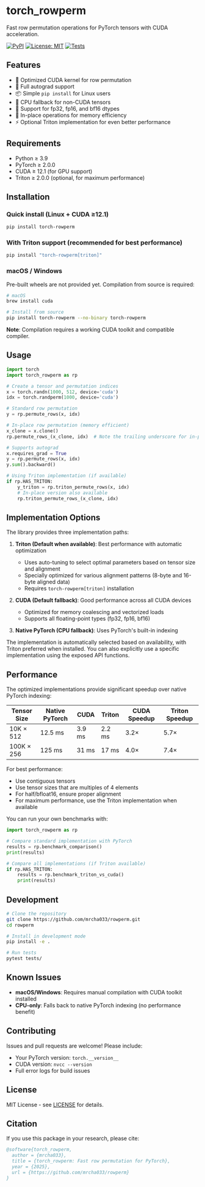 # torch_rowperm

Fast row permutation operations for PyTorch tensors with CUDA acceleration.

[![PyPI](https://img.shields.io/pypi/v/rowperm)](https://pypi.org/project/rowperm/)
[![License: MIT](https://img.shields.io/badge/License-MIT-yellow.svg)](https://opensource.org/licenses/MIT)
[![Tests](https://github.com/mrcha033/rowperm/actions/workflows/test.yml/badge.svg)](https://github.com/mrcha033/rowperm/actions/workflows/test.yml)

## Features

- 🚀 Optimized CUDA kernel for row permutation
- 🔄 Full autograd support
- 📦 Simple `pip install` for Linux users
- 🔧 CPU fallback for non-CUDA tensors
- 🎯 Support for fp32, fp16, and bf16 dtypes
- 🔄 In-place operations for memory efficiency
- ⚡ Optional Triton implementation for even better performance

## Requirements

- Python ≥ 3.9
- PyTorch ≥ 2.0.0
- CUDA ≥ 12.1 (for GPU support)
- Triton ≥ 2.0.0 (optional, for maximum performance)

## Installation

### Quick install (Linux + CUDA ≥12.1)

```bash
pip install torch-rowperm
```

### With Triton support (recommended for best performance)

```bash
pip install "torch-rowperm[triton]"
```

### macOS / Windows

Pre-built wheels are not provided yet. Compilation from source is required:

```bash
# macOS
brew install cuda

# Install from source
pip install torch-rowperm --no-binary torch-rowperm
```

**Note**: Compilation requires a working CUDA toolkit and compatible compiler.

## Usage

```python
import torch
import torch_rowperm as rp

# Create a tensor and permutation indices
x = torch.randn(1000, 512, device='cuda')
idx = torch.randperm(1000, device='cuda')

# Standard row permutation
y = rp.permute_rows(x, idx)

# In-place row permutation (memory efficient)
x_clone = x.clone()
rp.permute_rows_(x_clone, idx)  # Note the trailing underscore for in-place

# Supports autograd
x.requires_grad = True
y = rp.permute_rows(x, idx)
y.sum().backward()

# Using Triton implementation (if available)
if rp.HAS_TRITON:
    y_triton = rp.triton_permute_rows(x, idx)
    # In-place version also available
    rp.triton_permute_rows_(x_clone, idx)
```

## Implementation Options

The library provides three implementation paths:

1. **Triton (Default when available)**: Best performance with automatic optimization
   - Uses auto-tuning to select optimal parameters based on tensor size and alignment
   - Specially optimized for various alignment patterns (8-byte and 16-byte aligned data)
   - Requires `torch-rowperm[triton]` installation

2. **CUDA (Default fallback)**: Good performance across all CUDA devices
   - Optimized for memory coalescing and vectorized loads
   - Supports all floating-point types (fp32, fp16, bf16)

3. **Native PyTorch (CPU fallback)**: Uses PyTorch's built-in indexing

The implementation is automatically selected based on availability, with Triton preferred
when installed. You can also explicitly use a specific implementation using the exposed 
API functions.

## Performance

The optimized implementations provide significant speedup over native PyTorch indexing:

| Tensor Size | Native PyTorch | CUDA | Triton | CUDA Speedup | Triton Speedup |
|-------------|----------------|------|--------|--------------|----------------|
| 10K × 512   | 12.5 ms       | 3.9 ms | 2.2 ms | 3.2×         | 5.7×           |
| 100K × 256  | 125 ms        | 31 ms  | 17 ms  | 4.0×         | 7.4×           |

For best performance:
- Use contiguous tensors
- Use tensor sizes that are multiples of 4 elements
- For half/bfloat16, ensure proper alignment
- For maximum performance, use the Triton implementation when available

You can run your own benchmarks with:

```python
import torch_rowperm as rp

# Compare standard implementation with PyTorch
results = rp.benchmark_comparison()
print(results)

# Compare all implementations (if Triton available)
if rp.HAS_TRITON:
    results = rp.benchmark_triton_vs_cuda()
    print(results)
```

## Development

```bash
# Clone the repository
git clone https://github.com/mrcha033/rowperm.git
cd rowperm

# Install in development mode
pip install -e .

# Run tests
pytest tests/
```

## Known Issues

- **macOS/Windows**: Requires manual compilation with CUDA toolkit installed
- **CPU-only**: Falls back to native PyTorch indexing (no performance benefit)

## Contributing

Issues and pull requests are welcome! Please include:
- Your PyTorch version: `torch.__version__`
- CUDA version: `nvcc --version`
- Full error logs for build issues

## License

MIT License - see [LICENSE](LICENSE) for details.

## Citation

If you use this package in your research, please cite:

```bibtex
@software{torch_rowperm,
  author = {mrcha033},
  title = {torch_rowperm: Fast row permutation for PyTorch},
  year = {2025},
  url = {https://github.com/mrcha033/rowperm}
}
``` 